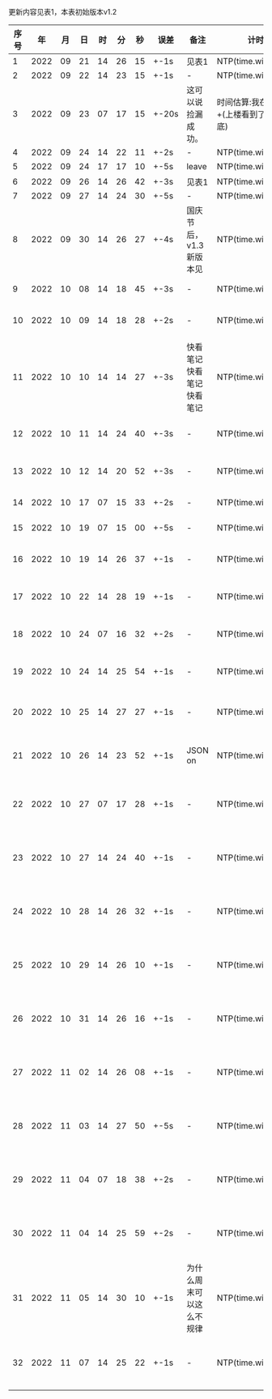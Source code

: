 更新内容见表1，本表初始版本v1.2

| 序号 |   年   | 月  | 日 | 时 | 分  | 秒 | 误差   | 备注 | 计时来源 | 对比表1 | 特征标签 | 
|---|--------|-----|---|----|-----|---|-------|-----|---|---|----------------|
|1    | 2022 | 09 | 21 | 14 | 26 | 15 | +-1s  | 见表1 | NTP(time.windows.com) | 0s
|2    | 2022 | 09 | 22 | 14 | 23 | 15 | +-1s  | - | NTP(time.windows.com) | +163s
|3    | 2022 | 09 | 23 | 07 | 17 | 15 | +-20s  | 这可以说捡漏成功。| 时间估算:我在娄底看到了+(上楼看到了-我到了娄底) | 无
|4    | 2022 | 09 | 24 | 14 | 22 | 11 | +-2s  | - | NTP(time.windows.com) | +346s
|5    | 2022 | 09 | 24 | 17 | 17 | 10 | +-5s  | leave | NTP(time.windows.com) | 未知
|6    | 2022 | 09 | 26 | 14 | 26 | 42 | +-3s  | 见表1 | NTP(time.windows.com) | -278s
|7    | 2022 | 09 | 27 | 14 | 24 | 30 | +-5s  | - | NTP(time.windows.com) | -170s
|8    | 2022 | 09 | 30 | 14 | 26 | 27 | +-4s  | 国庆节后，v1.3新版本见 | NTP(time.windows.com) | -335s
|9    | 2022 | 10 | 08 | 14 | 18 | 45 | +-3s  | - | NTP(time.windows.com) | +159s | {主色调::{白色},附加物品::{Shoulder_bag{白色}},WithOthers::{playername},notUncommon,notInteractPlayers,notNoticeMe}
|10    | 2022 | 10 | 09 | 14 | 18 | 28 | +-2s  | - | NTP(time.windows.com) | -4s | {主色调::{Layer1::红色,Layer2::百色},附加物品::{空,空},notWithOthers::{playername},notUncommon,notInteractPlayers,notNoticeMe}
|11    | 2022 | 10 | 10 | 14 | 14 | 27 | +-3s  | 快看笔记快看笔记快看笔记 | NTP(time.windows.com) | -597s | {主色调::{Layer1::绿色},附加物品::{fake_flower{yellow?},空},notWithOthers,Uncommon,notInteractPlayers,notNoticeMe}
|12    | 2022 | 10 | 11 | 14 | 24 | 40 | +-3s  | - | NTP(time.windows.com) | +116s | {主色调::{Layer1::`未知`色,Layer2::丶色},附加物品::{空,空},notWithOthers::{playername},notUncommon,notInteractPlayers,NoticeMe?}
|13    | 2022 | 10 | 12 | 14 | 20 | 52 | +-3s  | - | NTP(time.windows.com) | +109s | {主色调::{Layer1::丶色,Layer2::丶色},附加物品::{空,空},notWithOthers::{playername},notUncommon,notInteractPlayers,notNoticeMe}
|14    | 2022 | 10 | 17 | 07 | 15 | 33 | +-2s  | - | NTP(time.windows.com) | 未知 | {主色调::{Layer1::白色},附加物品::{空,空},notWithOthers::{playername},notUncommon,notInteractPlayers,notNoticeMe}
|15    | 2022 | 10 | 19 | 07 | 15 | 00 | +-5s  | - | NTP(time.windows.com) | +000s | {主色调::{Layer1::白色},附加物品::{空,空},notWithOthers::{playername},nncommon,notInteractPlayers,notNoticeMe}
|16    | 2022 | 10 | 19 | 14 | 26 | 37 | +-1s  | - | NTP(time.windows.com) | -84s | {主色调::{Layer1::白色,Layer2::?色},附加物品::{空,空},notWithOthers::{playername},notUncommon,notInteractPlayers,notNoticeMe}
|17    | 2022 | 10 | 22 | 14 | 28 | 19 | +-1s  | - | NTP(time.windows.com) | +30s | {主色调::{Layer1::丶色,Layer2::丶色},附加物品::{空,空},notWithOthers::{playername},notUncommon,notInteractPlayers,notNoticeMe}
|18    | 2022 | 10 | 24 | 07 | 16 | 32 | +-2s  | - | NTP(time.windows.com) | 未知 | {主色调::{Layer1::白色},附加物品::{空, Shoulder_bag{白色}},notWithOthers::{playername},notUncommon,notInteractPlayers,NoticeMe?}
|19    | 2022 | 10 | 24 | 14 | 25 | 54 | +-1s  | - | NTP(time.windows.com) | 未知 | {主色调::{Layer1::白色},附加物品::{空, Shoulder_bag{白色}},notWithOthers::{playername},notUncommon,notInteractPlayers,notNoticeMe}
|20    | 2022 | 10 | 25 | 14 | 27 | 27 | +-1s  | - | NTP(time.windows.com) | +22s | {Minecraft_skin::{Layer1::normal::{grid,color::{red,white}}},hand::{none,Shoulder_bag::{color::white}},notWithOthers::{playername},notUncommon,notInteractPlayers,notNoticeMe}
|21    | 2022 | 10 | 26 | 14 | 23 | 52 | +-1s  | JSON on | NTP(time.windows.com) | 未知 |{"clothes":{"layers":[{"name":"normal","colors":["#FFFFFF"]}]},"items":{"hand_R":[{"name":"Shoulder_bag","colors":[""]}]},"with_others":[],"uncommon":false,"interact_players":false,"notice_me":false}
|22    | 2022 | 10 | 27 | 07 | 17 | 28 | +-1s  | - | NTP(time.windows.com) | 未知 |{"clothes":{"layers":[{"name":"normal","colors":["#ff00bc00"]}],"layer_sort":"from_surface_to_deep"},"items":{"hand_R":[{"name":"Shoulder_bag","colors":["#FFFFFF"]}]},"with_others":[],"uncommon":false,"interact_players":false,"notice_me":false}
|23    | 2022 | 10 | 27 | 14 | 24 | 40 | +-1s  | - | NTP(time.windows.com) | +104s |{"clothes":{"layers":[{"name":"normal","colors":["#ff00bc00"]}],"layer_sort":"from_surface_to_deep"},"items":{"hand_R":[{"name":"Shoulder_bag","colors":["#FFFFFF"]}]},"with_others":[],"uncommon":false,"interact_players":false,"notice_me":false}
|24    | 2022 | 10 | 28 | 14 | 26 | 32 | +-1s  | - | NTP(time.windows.com) | -41s |{"clothes":{"layers":[{"name":"normal","colors":["#F5F5F5"]}],"layer_sort":"from_surface_to_deep"},"items":{"hand_R":[{"name":"Shoulder_bag","colors":["#FFFFFF"]}]},"with_others":[],"uncommon":false,"interact_players":false,"notice_me":false}
|25    | 2022 | 10 | 29 | 14 | 26 | 10 | +-1s  | - | NTP(time.windows.com) | -75s |{"clothes":{"layers":[{"name":"normal","colors":["#F5F5F5"]}],"layer_sort":"from_surface_to_deep"},"items":{"hand_R":[{"name":"Shoulder_bag","colors":["#FFFFFF"]}]},"with_others":[],"uncommon":false,"interact_players":false,"notice_me":false}
|26    | 2022 | 10 | 31 | 14 | 26 | 16 | +-1s  | - | NTP(time.windows.com) | -149s |{"clothes":{"layers":[{"name":"normal","colors":["#212121"]}],"layer_sort":"from_surface_to_deep"},"items":{"hand_R":[{"name":"Shoulder_bag","colors":["#FFFFFF"]}]},"with_others":[],"uncommon":false,"interact_players":false,"notice_me":false}
|27    | 2022 | 11 | 02 | 14 | 26 | 08 | +-1s  | - | NTP(time.windows.com) | -2s |{"clothes":{"layers":[{"name":"normal","colors":["#EEEEEE"]}],"layer_sort":"from_surface_to_deep"},"items":{"hand_R":[{"name":"Shoulder_bag","colors":["#FFFFFF"]}]},"with_others":[],"uncommon":false,"interact_players":false,"notice_me":false}
|28    | 2022 | 11 | 03 | 14 | 27 | 50 | +-5s  | - | NTP(time.windows.com) | 未知 |{"clothes":{"layers":[{"name":"normal","colors":["#0D47A1"]}],"layer_sort":"from_surface_to_deep"},"items":{"hand_R":[{"name":"Shoulder_bag","colors":[]}]},"with_others":[],"uncommon":false,"interact_players":false,"notice_me":false}
|29    | 2022 | 11 | 04 | 07 | 18 | 38 | +-2s  | - | NTP(time.windows.com) | 未知 | {"clothes":{"layers":[{"name":"normal","colors":["#FFF9C4"]}],"layer_sort":"from_surface_to_deep"},"items":{"hand_R":[{"name":"Shoulder_bag","colors":["#FFFFFF"]}]},"with_others":[],"uncommon":false,"interact_players":false,"notice_me":false}
|30    | 2022 | 11 | 04 | 14 | 25 | 59 | +-2s  | - | NTP(time.windows.com) | 未知 | {"clothes":{"layers":[{"name":"normal","colors":["#FFF9C4"]}],"layer_sort":"from_surface_to_deep"},"items":{"hand_R":[{"name":"Shoulder_bag","colors":["#FFFFFF"]}]},"with_others":[],"uncommon":false,"interact_players":false,"notice_me":false}
|31    | 2022 | 11 | 05 | 14 | 30 | 10 | +-1s  | 为什么周末可以这么不规律 | NTP(time.windows.com) | 未知 | {"clothes":{"layers":[{"name":"normal","colors":["#FFF9C4"]},{"name":"unknown","colors":[]}],"layer_sort":"from_surface_to_deep"},"items":{"hand_R":[{"name":"Shoulder_bag","colors":[]}]},"with_others":[],"uncommon":true,"interact_players":false,"notice_me":false}
|32    | 2022 | 11 | 07 | 14 | 25 | 22 | +-1s  | - | NTP(time.windows.com) | 未知 | {"clothes":{"layers":[{"name":"normal","colors":["#FFF9C4"]}],"layer_sort":"from_surface_to_deep"},"items":{"hand_R":[{"name":"Shoulder_bag","colors":[]}]},"with_others":[],"uncommon":false,"interact_players":false,"notice_me":false}
